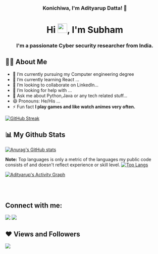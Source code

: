 <h3 align="center">Konichiwa, I'm Adityarup Datta! 👋 </h3>

<h1 align="center">Hi <img src="https://gifimage.net/wp-content/uploads/2017/10/hi-anime-gif-11.gif" width="30px">, I'm Subham</h1>


<h3 align="center">I'm a passionate Cyber security researcher from India.</h3>


## 🙋‍♂️ About Me

- 🔭 I’m currently pursuing my Computer engineering degree
- 🌱 I’m currently learning React ...
- 👯 I’m looking to collaborate on LinkedIn...
- 🤔 I’m looking for help with ...
- 💬 Ask me about Python,Java or any tech related stuff...
- 😄 Pronouns: He/His ...
- ⚡ Fun fact **I play games and like watch animes very often.**

[![GitHub Streak](https://github-readme-streak-stats.herokuapp.com/?user=addycracker)](https://github.com/addycracker/github-readme-streak-stats)

## 📊 My Github Stats

 [![Anurag's GitHub stats](https://github-readme-stats.vercel.app/api?username=addycracker)](https://github.com/addycracker/github-readme-stats)
 
 
 
 
 <b>Note:</b> Top languages is only a metric of the languages my public code consists of and doesn't reflect experience or skill level.
 [![Top Langs](https://github-readme-stats.vercel.app/api/top-langs/?username=addycracker&layout=compact)](https://github.com/addycracker/github-readme-stats)

 




<a href="https://github.com/addycracker/github-readme-activity-graph"><img alt="Adityarup's Activity Graph" src="https://activity-graph.herokuapp.com/graph?username=addycracker28&bg_color=0D1117&color=5BCDEC&line=5BCDEC&point=FFFFFF&hide_border=true" /></a>

<br/>
<br/>

## Connect with me:
<p align="left">

<a href = "https://in.linkedin.com/in/adityarup-datta-775b7b1b3"><img src="https://img.icons8.com/fluent/48/000000/linkedin.png"/></a>
<a href = "https://twitter.com/adityarupd"><img src="https://img.icons8.com/fluent/48/000000/twitter.png"/></a>



</p>

## ❤ Views and Followers
<a href="https://github.com/Meghna-DAS/github-profile-views-counter">
    <img src="https://komarev.com/ghpvc/?username=addycracker">
</a>
<a href="https://github.com/SubhamRaoniar28?tab=followers">
